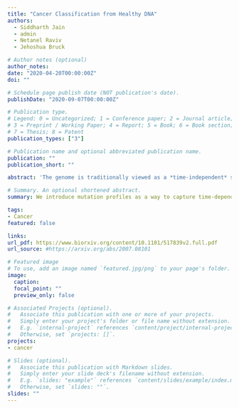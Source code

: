 ```yaml
---
title: "Cancer Classification from Healthy DNA"
authors:
  - Siddharth Jain
  - admin
  - Netanel Raviv
  - Jehoshua Bruck

# Author notes (optional)
author_notes:
date: "2020-04-20T00:00:00Z"
doi: ""

# Schedule page publish date (NOT publication's date).
publishDate: "2020-09-07T00:00:00Z"

# Publication type.
# Legend: 0 = Uncategorized; 1 = Conference paper; 2 = Journal article;
# 3 = Preprint / Working Paper; 4 = Report; 5 = Book; 6 = Book section;
# 7 = Thesis; 8 = Patent
publication_types: ["3"]

# Publication name and optional abbreviated publication name.
publication: ""
publication_short: ""

abstract: 'The genome is traditionally viewed as a *time-independent* source of information; a paradigm that drives researchers to seek correlations between the presence of certain genes and a patient’s risk of disease. This analysis neglects *genomic temporal changes*, which we believe to be a crucial signal for predicting an individual’s susceptibility to cancer. We hypothesize that each individual’s genome passes through an **evolution channel** (The term *channel* is motivated by the notion of communication channel introduced by Shannon1 in 1948 and started the area of *Information Theory*), that is controlled by hereditary, environmental and stochastic factors. This channel differs among individuals, giving rise to varying predispositions to developing cancer. We introduce the concept of **mutation profiles** that are computed without any comparative analysis, but by analyzing the short tandem repeat regions in a *single healthy genome* and capturing information about the individual’s evolution channel. Using machine learning on data from more than 5,000 TCGA cancer patients, we demonstrate that these mutation profiles can accurately distinguish between patients with various types of cancer. For example, the pairwise validation accuracy of the classifier between PAAD (pancreas) patients and GBM (brain) patients is 93%. Our results show that healthy unaffected cells still contain a cancer-specific signal, which opens the possibility of cancer prediction from a healthy genome.'

# Summary. An optional shortened abstract.
summary: We introduce mutation profiles as a way to capture time-dependent information in the repeat region of a genome and demonstrate the ability of mutation profiles to predict cancer-type from non-tumor DNA.

tags:
- Cancer
featured: false

links:
url_pdf: https://www.biorxiv.org/content/10.1101/517839v2.full.pdf
url_source: #https://arxiv.org/abs/2007.08101

# Featured image
# To use, add an image named `featured.jpg/png` to your page's folder. 
image:
  caption:
  focal_point: ""
  preview_only: false

# Associated Projects (optional).
#   Associate this publication with one or more of your projects.
#   Simply enter your project's folder or file name without extension.
#   E.g. `internal-project` references `content/project/internal-project/index.md`.
#   Otherwise, set `projects: []`.
projects:
- cancer

# Slides (optional).
#   Associate this publication with Markdown slides.
#   Simply enter your slide deck's filename without extension.
#   E.g. `slides: "example"` references `content/slides/example/index.md`.
#   Otherwise, set `slides: ""`.
slides: ""
---
```

